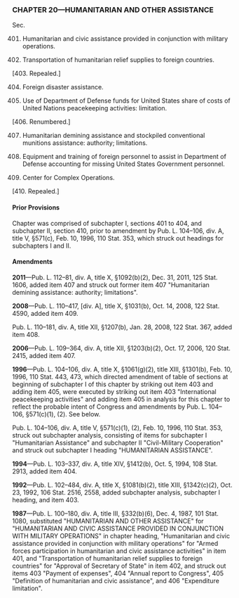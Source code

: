 ### **CHAPTER 20—HUMANITARIAN AND OTHER ASSISTANCE** ###

Sec.

401. Humanitarian and civic assistance provided in conjunction with military operations.

402. Transportation of humanitarian relief supplies to foreign countries.

[403. Repealed.]

404. Foreign disaster assistance.

405. Use of Department of Defense funds for United States share of costs of United Nations peacekeeping activities: limitation.

[406. Renumbered.]

407. Humanitarian demining assistance and stockpiled conventional munitions assistance: authority; limitations.

408. Equipment and training of foreign personnel to assist in Department of Defense accounting for missing United States Government personnel.

409. Center for Complex Operations.

[410. Repealed.]

#### Prior Provisions ####

Chapter was comprised of subchapter I, sections 401 to 404, and subchapter II, section 410, prior to amendment by Pub. L. 104–106, div. A, title V, §571(c), Feb. 10, 1996, 110 Stat. 353, which struck out headings for subchapters I and II.

#### Amendments ####

**2011**—Pub. L. 112–81, div. A, title X, §1092(b)(2), Dec. 31, 2011, 125 Stat. 1606, added item 407 and struck out former item 407 "Humanitarian demining assistance: authority; limitations".

**2008**—Pub. L. 110–417, [div. A], title X, §1031(b), Oct. 14, 2008, 122 Stat. 4590, added item 409.

Pub. L. 110–181, div. A, title XII, §1207(b), Jan. 28, 2008, 122 Stat. 367, added item 408.

**2006**—Pub. L. 109–364, div. A, title XII, §1203(b)(2), Oct. 17, 2006, 120 Stat. 2415, added item 407.

**1996**—Pub. L. 104–106, div. A, title X, §1061(g)(2), title XIII, §1301(b), Feb. 10, 1996, 110 Stat. 443, 473, which directed amendment of table of sections at beginning of subchapter I of this chapter by striking out item 403 and adding item 405, were executed by striking out item 403 "International peacekeeping activities" and adding item 405 in analysis for this chapter to reflect the probable intent of Congress and amendments by Pub. L. 104–106, §571(c)(1), (2). See below.

Pub. L. 104–106, div. A, title V, §571(c)(1), (2), Feb. 10, 1996, 110 Stat. 353, struck out subchapter analysis, consisting of items for subchapter I "Humanitarian Assistance" and subchapter II "Civil-Military Cooperation" and struck out subchapter I heading "HUMANITARIAN ASSISTANCE".

**1994**—Pub. L. 103–337, div. A, title XIV, §1412(b), Oct. 5, 1994, 108 Stat. 2913, added item 404.

**1992**—Pub. L. 102–484, div. A, title X, §1081(b)(2), title XIII, §1342(c)(2), Oct. 23, 1992, 106 Stat. 2516, 2558, added subchapter analysis, subchapter I heading, and item 403.

**1987**—Pub. L. 100–180, div. A, title III, §332(b)(6), Dec. 4, 1987, 101 Stat. 1080, substituted "HUMANITARIAN AND OTHER ASSISTANCE" for "HUMANITARIAN AND CIVIC ASSISTANCE PROVIDED IN CONJUNCTION WITH MILITARY OPERATIONS" in chapter heading, "Humanitarian and civic assistance provided in conjunction with military operations" for "Armed forces participation in humanitarian and civic assistance activities" in item 401, and "Transportation of humanitarian relief supplies to foreign countries" for "Approval of Secretary of State" in item 402, and struck out items 403 "Payment of expenses", 404 "Annual report to Congress", 405 "Definition of humanitarian and civic assistance", and 406 "Expenditure limitation".